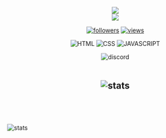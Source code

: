<p align="center">
  <a href="https://github.com/Dev-Daami/readme-typing-svg"><img src="https://readme-typing-svg.herokuapp.com?font=B612&color=fe8019&center=true&vCenter=true&lines=Welcome+to+my+profile.;Hey+I'm+Daami!;I'm+16+years+old!;Have+a+great+day!;Currently+learning+Responsive+WebDev"></a>
  <br>
  <img src="https://komarev.com/ghpvc/?username=Dev-Daami&style=flat-square&color=fe8019&label=Views"
</p>

<p align="center">
  <a href="https://github.com/Dev-Daami">
    <img alt="followers" title="Follow me on Github" src="https://img.shields.io/github/followers/Dev-Daami?color=fabd2f&labelColor=fe8019&style=for-the-badge&logo=github&label=Follow"/></a>
  <a href="https://github.com/Dev-Daami/">
    <img alt="views" title="GitHub stars" src="https://img.shields.io/github/stars/Dev-Daami?color=fabd2f&labelColor=fe8019&style=for-the-badge&logo=github&label=Stars"/></a>
</p>

<p align="center">
  <img alt="HTML" title="HTML" src="https://img.shields.io/badge/HTML-FFD43B?style=for-the-badge&logo=html5&logoColor=darkgreen" />
  <img alt="CSS" title="CSS" src="https://img.shields.io/badge/CSS-FFD43B?style=for-the-badge&logo=CSS3&logoColor=darkgreen" />
  <img alt="JAVASCRIPT" title="JAVASCRIPT" src="https://img.shields.io/badge/JAVASCRIPT-FFD43B?style=for-the-badge&logo=JAVASCRIPT&logoColor=darkgreen" />
</p>
<!---
<div align="center">
  <h4>
  <details>
    <summary>🌟 frameworks</summary>
    <br>
      <p align="center">
        <img alt="NODE.JS" title="NODE.JS" src="https://img.shields.io/badge/NODE.JS-FFD43B?style=for-the-badge&logo=NODE-DOT-JS&logoColor=darkgreen" />
        <img alt="NPM" title="NPM" src="https://img.shields.io/badge/NPM-FFD43B?style=for-the-badge&logo=NPM&logoColor=darkgreen" />
        <img alt="GIT" title="GIT" src="https://img.shields.io/badge/GIT-FFD43B?style=for-the-badge&logo=GIT&logoColor=darkgreen" />
    </p>
  </details>
  </h4>
</div>
--->
<div align="center">
  <img alt="discord" title="discord" src="https://discord.c99.nl/widget/theme-3/395558746803142657.png">
</div>

<br>

<h2 align="center">
      <img alt="stats" title="STATS" src="https://github-readme-stats.vercel.app/api?username=Dev-Daami&show_icons=tru&theme=gruvbox&hide_border=true">
      <br/><br/>
</h2>

<br>
<br>


 <img alt="stats" title="STATS" src="https://activity-graph.herokuapp.com/graph?username=Dev-Daami&bg_color=282828&color=b4993e&line=9cc180&point=4e472c&hide_border=true">
<!--- Made by Walkx and Mezo --->

